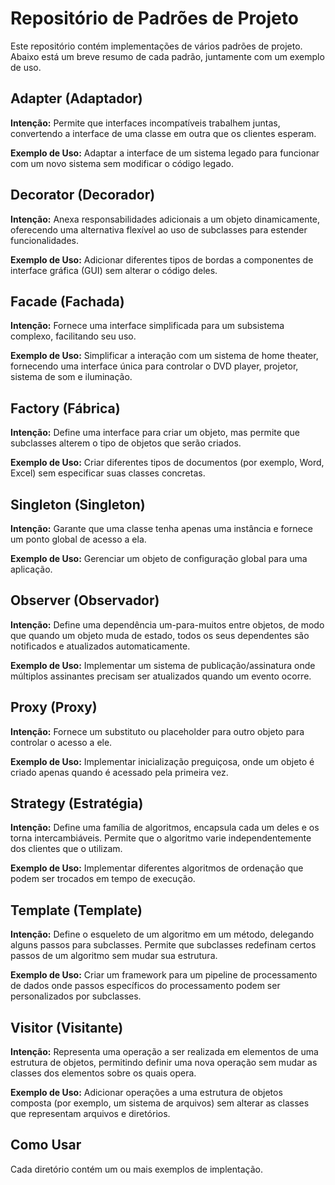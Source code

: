 # Repositório de Padrões de Projeto

Este repositório contém implementações de vários padrões de projeto. Abaixo está um breve resumo de cada padrão, juntamente com um exemplo de uso.

## Adapter (Adaptador)
**Intenção:** Permite que interfaces incompatíveis trabalhem juntas, convertendo a interface de uma classe em outra que os clientes esperam.

**Exemplo de Uso:** Adaptar a interface de um sistema legado para funcionar com um novo sistema sem modificar o código legado.

## Decorator (Decorador)
**Intenção:** Anexa responsabilidades adicionais a um objeto dinamicamente, oferecendo uma alternativa flexível ao uso de subclasses para estender funcionalidades.

**Exemplo de Uso:** Adicionar diferentes tipos de bordas a componentes de interface gráfica (GUI) sem alterar o código deles.

## Facade (Fachada)
**Intenção:** Fornece uma interface simplificada para um subsistema complexo, facilitando seu uso.

**Exemplo de Uso:** Simplificar a interação com um sistema de home theater, fornecendo uma interface única para controlar o DVD player, projetor, sistema de som e iluminação.

## Factory (Fábrica)
**Intenção:** Define uma interface para criar um objeto, mas permite que subclasses alterem o tipo de objetos que serão criados.

**Exemplo de Uso:** Criar diferentes tipos de documentos (por exemplo, Word, Excel) sem especificar suas classes concretas.

## Singleton (Singleton)
**Intenção:** Garante que uma classe tenha apenas uma instância e fornece um ponto global de acesso a ela.

**Exemplo de Uso:** Gerenciar um objeto de configuração global para uma aplicação.

## Observer (Observador)
**Intenção:** Define uma dependência um-para-muitos entre objetos, de modo que quando um objeto muda de estado, todos os seus dependentes são notificados e atualizados automaticamente.

**Exemplo de Uso:** Implementar um sistema de publicação/assinatura onde múltiplos assinantes precisam ser atualizados quando um evento ocorre.

## Proxy (Proxy)
**Intenção:** Fornece um substituto ou placeholder para outro objeto para controlar o acesso a ele.

**Exemplo de Uso:** Implementar inicialização preguiçosa, onde um objeto é criado apenas quando é acessado pela primeira vez.

## Strategy (Estratégia)
**Intenção:** Define uma família de algoritmos, encapsula cada um deles e os torna intercambiáveis. Permite que o algoritmo varie independentemente dos clientes que o utilizam.

**Exemplo de Uso:** Implementar diferentes algoritmos de ordenação que podem ser trocados em tempo de execução.

## Template (Template)
**Intenção:** Define o esqueleto de um algoritmo em um método, delegando alguns passos para subclasses. Permite que subclasses redefinam certos passos de um algoritmo sem mudar sua estrutura.

**Exemplo de Uso:** Criar um framework para um pipeline de processamento de dados onde passos específicos do processamento podem ser personalizados por subclasses.

## Visitor (Visitante)
**Intenção:** Representa uma operação a ser realizada em elementos de uma estrutura de objetos, permitindo definir uma nova operação sem mudar as classes dos elementos sobre os quais opera.

**Exemplo de Uso:** Adicionar operações a uma estrutura de objetos composta (por exemplo, um sistema de arquivos) sem alterar as classes que representam arquivos e diretórios.

## Como Usar
Cada diretório contém um ou mais exemplos de implentação.


